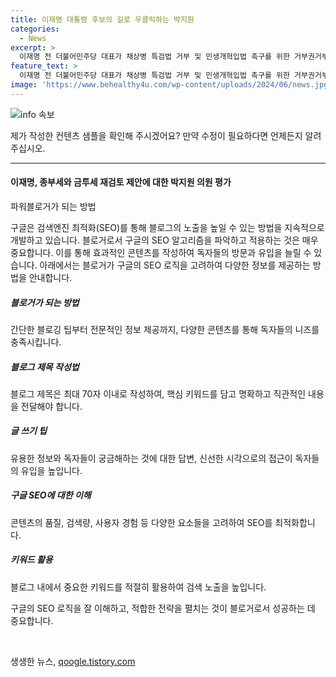 ```yaml
---
title: 이재명 대통령 후보의 길로 우클릭하는 박지원
categories:
  - News
excerpt: >
  이재명 전 더불어민주당 대표가 채상병 특검법 거부 및 민생개혁입법 촉구를 위한 거부권거부 범국민대회에서 강력히 주장했다. 이에 대한 박지원 민주당 의원의 긍정적 평가와 이 전 대표의 종부세와 금투세 재검토 제안을 둘러싼 여론에 관한 발언이 화제다. 박 의원은 김대중 전 대통령의 모범을 언급하며 이 전 대표를 후보의 길로 인도하고자 했고, 또한 이 전 대표의 정책 방향에 대한 긍정적 인식을 나타냈다. 이와 관련하여 이 전 대표의 당대표 선거 출마 관련 소식과 경쟁자들에 대한 정보도 포함돼 있다.
feature_text: >
  이재명 전 더불어민주당 대표가 채상병 특검법 거부 및 민생개혁입법 촉구를 위한 거부권거부 범국민대회에서 강력히 주장했다. 이에 대한 박지원 민주당 의원의 긍정적 평가와 이 전 대표의 종부세와 금투세 재검토 제안을 둘러싼 여론에 관한 발언이 화제다. 박 의원은 김대중 전 대통령의 모범을 언급하며 이 전 대표를 후보의 길로 인도하고자 했고, 또한 이 전 대표의 정책 방향에 대한 긍정적 인식을 나타냈다. 이와 관련하여 이 전 대표의 당대표 선거 출마 관련 소식과 경쟁자들에 대한 정보도 포함돼 있다.
image: 'https://www.behealthy4u.com/wp-content/uploads/2024/06/news.jpg'
---
```


<p><img src="https://www.behealthy4u.com/wp-content/uploads/2024/06/news.jpg" alt="info 속보" /></p>

<p>제가 작성한 컨텐츠 샘플을 확인해 주시겠어요? 만약 수정이 필요하다면 언제든지 알려주십시오.</p>

<hr />

<h4>이재명, 종부세와 금투세 재검토 제안에 대한 박지원 의원 평가</h4>

<p>파워블로거가 되는 방법</p>

<p>구글은 검색엔진 최적화(SEO)를 통해 블로그의 노출을 높일 수 있는 방법을 지속적으로 개발하고 있습니다. 블로거로서 구글의 SEO 알고리즘을 파악하고 적용하는 것은 매우 중요합니다. 이를 통해 효과적인 콘텐츠를 작성하여 독자들의 방문과 유입을 늘릴 수 있습니다. 아래에서는 블로거가 구글의 SEO 로직을 고려하여 다양한 정보를 제공하는 방법을 안내합니다.</p>

<h5>블로거가 되는 방법</h5>

<p>간단한 블로깅 팁부터 전문적인 정보 제공까지, 다양한 콘텐츠를 통해 독자들의 니즈를 충족시킵니다.</p>

<h5>블로그 제목 작성법</h5>

<p>블로그 제목은 최대 70자 이내로 작성하여, 핵심 키워드를 담고 명확하고 직관적인 내용을 전달해야 합니다.</p>

<h5>글 쓰기 팁</h5>

<p>유용한 정보와 독자들이 궁금해하는 것에 대한 답변, 신선한 시각으로의 접근이 독자들의 유입을 높입니다.</p>

<h5>구글 SEO에 대한 이해</h5>

<p>콘텐츠의 품질, 검색량, 사용자 경험 등 다양한 요소들을 고려하여 SEO를 최적화합니다.</p>

<h5>키워드 활용</h5>

<p>블로그 내에서 중요한 키워드를 적절히 활용하여 검색 노출을 높입니다.</p>

<p>구글의 SEO 로직을 잘 이해하고, 적합한 전략을 펼치는 것이 블로거로서 성공하는 데 중요합니다.</p>

<p data-ke-size="size16">&nbsp;</p>
생생한 뉴스, <a href="https://qoogle.tistory.com" rel="dofollow">qoogle.tistory.com</a>



